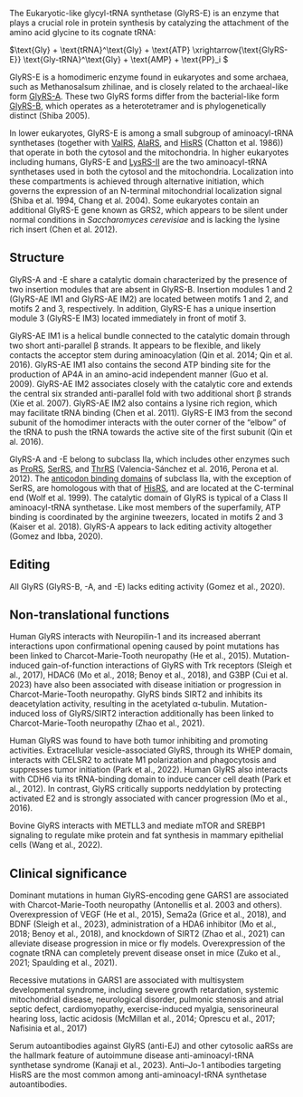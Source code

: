 
The Eukaryotic-like glycyl-tRNA synthetase (GlyRS-E) is an enzyme that plays a crucial role in protein synthesis by catalyzing the attachment of the amino acid glycine to its cognate tRNA:




$\text{Gly} + \text{tRNA}^\text{Gly} + \text{ATP} \xrightarrow{\text{GlyRS-E}} \text{Gly-tRNA}^\text{Gly} + \text{AMP} + \text{PP}_i $



GlyRS-E is a homodimeric enzyme found in eukaryotes and some archaea, such as Methanosalsum zhilinae, and is closely related to the archaeal-like form [GlyRS-A](/class2/gly1). These two GlyRS forms differ from the bacterial-like form [GlyRS-B](/class2/gly2), which operates as a heterotetramer and is phylogenetically distinct (Shiba 2005).

In lower eukaryotes, GlyRS-E is among a small subgroup of aminoacyl-tRNA synthetases (together with [ValRS](/class1/val), [AlaRS](/class2/ala), and [HisRS](/class2/his) (Chatton et al. 1986)) that operate in both the cytosol and the mitochondria. 
In higher eukaryotes including humans, GlyRS-E and [LysRS-II](/class2/lys) are the two aminoacyl-tRNA synthetases used in both the cytosol and the mitochondria.
Localization into these compartments is achieved through alternative initiation, which governs the expression of an N-terminal mitochondrial localization signal (Shiba et al. 1994, Chang et al. 2004).
Some eukaryotes contain an additional GlyRS-E gene known as GRS2, which appears to be silent under normal conditions in *Saccharomyces cerevisiae* and is lacking the lysine rich insert (Chen et al. 2012). 




## Structure


GlyRS-A and -E share a catalytic domain characterized by the presence of two insertion modules that are absent in GlyRS-B.  Insertion modules 1 and 2 (GlyRS-AE IM1 and GlyRS-AE IM2) are located between motifs 1 and 2, and motifs 2 and 3, respectively. In addition, GlyRS-E has a unique insertion module 3 (GlyRS-E IM3) located immediately in front of motif 3.

GlyRS-AE IM1 is a helical bundle connected to the catalytic domain through two short anti-parallel β strands. It appears to be flexible, and likely contacts the acceptor stem during aminoacylation (Qin et al. 2014; Qin et al. 2016). GlyRS-AE IM1 also contains the second ATP binding site for the production of AP4A in an amino-acid independent manner (Guo et al. 2009). GlyRS-AE IM2 associates closely with the catalytic core and extends the central six stranded anti-parallel fold with two additional short β strands (Xie et al. 2007). GlyRS-AE IM2 also contains a lysine rich region, which may facilitate tRNA binding (Chen et al. 2011). GlyRS-E IM3 from the second subunit of the homodimer interacts with the outer corner of the “elbow” of the tRNA to push the tRNA towards the active site of the first subunit (Qin et al. 2016).


GlyRS-A and -E belong to subclass IIa, which includes other enzymes such as [ProRS](/class2/pro1), [SerRS](/class2/ser1), and [ThrRS](/class2/thr) (Valencia-Sánchez et al. 2016, Perona et al. 2012). The [anticodon binding domains](/d/hgpt) of subclass IIa, with the exception of SerRS, are homologous with that of [HisRS](/class2/his), and are located at the C-terminal end (Wolf et al. 1999). The catalytic domain of GlyRS is typical of a Class II aminoacyl-tRNA synthetase. Like most members of the superfamily, ATP binding is coordinated by the arginine tweezers, located in motifs 2 and 3 (Kaiser et al. 2018). GlyRS-A appears to lack editing activity altogether (Gomez and Ibba, 2020). 






## Editing

All GlyRS (GlyRS-B, -A, and -E) lacks editing activity (Gomez et al., 2020). 

## Non-translational functions

Human GlyRS interacts with Neuropilin-1 and its increased aberrant interactions upon confirmational opening caused by point mutations has been linked to Charcot-Marie-Tooth neuropathy (He et al., 2015). Mutation-induced gain-of-function interactions of GlyRS with Trk receptors (Sleigh et al., 2017), HDAC6 (Mo et al., 2018; Benoy et al., 2018), and G3BP (Cui et al. 2023) have also been associated with disease initiation or progression in Charcot-Marie-Tooth neuropathy. GlyRS binds SIRT2 and inhibits its deacetylation activity, resulting in the acetylated α-tubulin. Mutation-induced loss of GlyRS/SIRT2 interaction additionally has been linked to Charcot-Marie-Tooth neuropathy (Zhao et al., 2021).

Human GlyRS was found to have both tumor inhibiting and promoting activities. Extracellular vesicle-associated GlyRS, through its WHEP domain, interacts with CELSR2 to activate M1 polarization and phagocytosis and suppresses tumor initiation (Park et al., 2022). Human GlyRS also interacts with CDH6 via its tRNA-binding domain to induce cancer cell death (Park et al., 2012). In contrast, GlyRS critically supports neddylation by protecting activated E2 and is strongly associated with cancer progression (Mo et al., 2016).

Bovine GlyRS interacts with METLL3 and mediate mTOR and SREBP1 signaling to regulate mike protein and fat synthesis in mammary epithelial cells (Wang et al., 2022).



## Clinical significance

Dominant mutations in human GlyRS-encoding gene GARS1 are associated with Charcot-Marie-Tooth neuropathy (Antonellis et al. 2003 and others). Overexpression of VEGF (He et al., 2015), Sema2a (Grice et al., 2018), and BDNF (Sleigh et al., 2023), administration of a HDA6 inhibitor (Mo et al., 2018; Benoy et al., 2018), and knockdown of SIRT2 (Zhao et al., 2021) can alleviate disease progression in mice or fly models. Overexpression of the cognate tRNA can completely prevent disease onset in mice (Zuko et al., 2021; Spaulding et al., 2021). 

Recessive mutations in GARS1 are associated with multisystem developmental syndrome, including severe growth retardation, systemic mitochondrial disease, neurological disorder, pulmonic stenosis and atrial septic defect, cardiomyopathy, exercise-induced myalgia, sensorineural hearing loss, lactic acidosis (McMillan  et al., 2014; Oprescu et al., 2017; Nafisinia et al., 2017)

Serum autoantibodies against GlyRS (anti-EJ) and other cytosolic aaRSs are the hallmark feature of autoimmune disease anti-aminoacyl-tRNA synthetase syndrome (Kanaji et al., 2023). Anti–Jo-1 antibodies targeting HisRS are the most common among anti-aminoacyl-tRNA synthetase autoantibodies.



